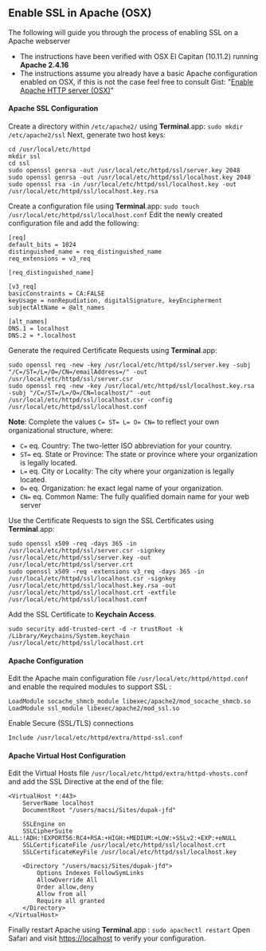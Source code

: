 ## Enable SSL in Apache (OSX)

The following will guide you through the process of enabling SSL on a Apache webserver
- The instructions have been verified with OSX El Capitan (10.11.2) running **Apache 2.4.16**
- The instructions assume you already have a basic Apache configuration enabled on OSX, if this is not the case feel free to consult Gist: "[Enable Apache HTTP server (OSX)](http://)"

#### Apache SSL Configuration

Create a directory within `/etc/apache2/` using **Terminal**.app: `sudo mkdir /etc/apache2/ssl`
Next, generate two host keys:
```
cd /usr/local/etc/httpd
mkdir ssl
cd ssl
sudo openssl genrsa -out /usr/local/etc/httpd/ssl/server.key 2048
sudo openssl genrsa -out /usr/local/etc/httpd/ssl/localhost.key 2048
sudo openssl rsa -in /usr/local/etc/httpd/ssl/localhost.key -out /usr/local/etc/httpd/ssl/localhost.key.rsa
```

Create a configuration file using **Terminal**.app: `sudo touch /usr/local/etc/httpd/ssl/localhost.conf`
Edit the newly created configuration file and add the following:
```
[req]
default_bits = 1024
distinguished_name = req_distinguished_name
req_extensions = v3_req

[req_distinguished_name]

[v3_req]
basicConstraints = CA:FALSE
keyUsage = nonRepudiation, digitalSignature, keyEncipherment
subjectAltName = @alt_names

[alt_names]
DNS.1 = localhost
DNS.2 = *.localhost
```

Generate the required Certificate Requests using **Terminal**.app:
```
sudo openssl req -new -key /usr/local/etc/httpd/ssl/server.key -subj "/C=/ST=/L=/O=/CN=/emailAddress=/" -out /usr/local/etc/httpd/ssl/server.csr
sudo openssl req -new -key /usr/local/etc/httpd/ssl/localhost.key.rsa -subj "/C=/ST=/L=/O=/CN=localhost/" -out /usr/local/etc/httpd/ssl/localhost.csr -config /usr/local/etc/httpd/ssl/localhost.conf
```
**Note**: Complete the values `C= ST= L= O= CN=` to reflect your own organizational structure, where:
* `C=` eq. Country: The two-letter ISO abbreviation for your country.
* `ST=` eq. State or Province: The state or province where your organization is legally located.
* `L=` eq. City or Locality: The city where your organization is legally located.
* `O=` eq. Organization: he exact legal name of your organization.
* `CN=` eq. Common Name: The fully qualified domain name for your web server


Use the Certificate Requests to sign the SSL Certificates using **Terminal**.app:
```
sudo openssl x509 -req -days 365 -in /usr/local/etc/httpd/ssl/server.csr -signkey /usr/local/etc/httpd/ssl/server.key -out /usr/local/etc/httpd/ssl/server.crt
sudo openssl x509 -req -extensions v3_req -days 365 -in /usr/local/etc/httpd/ssl/localhost.csr -signkey /usr/local/etc/httpd/ssl/localhost.key.rsa -out /usr/local/etc/httpd/ssl/localhost.crt -extfile /usr/local/etc/httpd/ssl/localhost.conf
```

Add the SSL Certificate to **Keychain Access**.
```
sudo security add-trusted-cert -d -r trustRoot -k /Library/Keychains/System.keychain /usr/local/etc/httpd/ssl/localhost.crt
```

#### Apache Configuration
Edit the Apache main configuration file `/usr/local/etc/httpd/httpd.conf` and enable the required modules to support SSL :
```
LoadModule socache_shmcb_module libexec/apache2/mod_socache_shmcb.so
LoadModule ssl_module libexec/apache2/mod_ssl.so
```

Enable Secure (SSL/TLS) connections
```
Include /usr/local/etc/httpd/extra/httpd-ssl.conf
```

#### Apache Virtual Host Configuration
Edit the Virtual Hosts file `/usr/local/etc/httpd/extra/httpd-vhosts.conf` and add the SSL Directive at the end of the file:
```
<VirtualHost *:443>
    ServerName localhost
    DocumentRoot "/users/macsi/Sites/dupak-jfd"

    SSLEngine on
    SSLCipherSuite ALL:!ADH:!EXPORT56:RC4+RSA:+HIGH:+MEDIUM:+LOW:+SSLv2:+EXP:+eNULL
    SSLCertificateFile /usr/local/etc/httpd/ssl/localhost.crt
    SSLCertificateKeyFile /usr/local/etc/httpd/ssl/localhost.key

    <Directory "/users/macsi/Sites/dupak-jfd">
        Options Indexes FollowSymLinks
        AllowOverride All
        Order allow,deny
        Allow from all
        Require all granted
    </Directory>
</VirtualHost>
```

Finally restart Apache using **Terminal**.app : `sudo apachectl restart`
Open Safari and visit [https://localhost](https://localhost) to verify your configuration.
